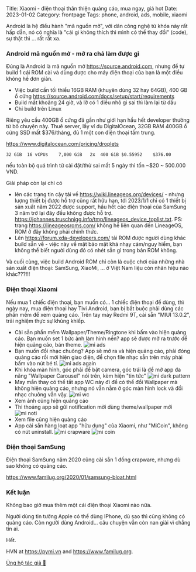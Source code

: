 Title: Xiaomi - điện thoại thân thiện quảng cáo, mua ngay, giá hot
Date: 2023-01-02
Category: frontpage
Tags: phone, android, ads, mobile, xiaomi

Android là hệ điều hành "mã nguồn mở", với dân công nghệ từ khóa này rất hấp dẫn, nó có nghĩa là "cái gì không thích thì mình có thể thay đổi" (code), sự thật thì ... rất rất xa.

### Android mã nguồn mở - mở ra chả làm được gì
Đúng là Android là mã nguồn mở <https://source.android.com>, nhưng để tự build 1 cái ROM cài và dùng được cho máy điện thoại của bạn là một điều không hề đơn giản.

- Việc build cần tối thiểu 16GB RAM (khuyên dùng 32 hay 64GB), 400 GB ổ cứng <https://source.android.com/docs/setup/start/requirements>
- Build mất khoảng 24 giờ, và lỡ có 1 điều nhỏ gì sai thì làm lại từ đầu
- Chỉ build trên Linux

Riêng yêu cầu 400GB ổ cứng đã gần như giới hạn hầu hết developer thường từ bỏ chuyện này. Thuê server, lấy ví dụ DigitalOcean, 32GB RAM 400GB ổ cứng SSD mất $376/tháng, đủ 1 một con điện thoại tầm trung.

<https://www.digitalocean.com/pricing/droplets>
```
32 GiB	16 vCPUs	7,000 GiB	2x	400 GiB	$0.55952	$376.00
```
nếu toàn bộ quá trình từ cài đặt/thử sai mất 5 ngày thì tốn ~$20 ~ 500.000 VND.

Giải pháp còn lại chỉ có

- lên các trang tin cậy tải về <https://wiki.lineageos.org/devices/> - nhưng lượng thiết bị được hỗ trợ cũng rất hữu hạn, tới 2023/1/1 chỉ có 1 thiết bị sản xuất năm 2022 được support, hầu hết các điện thoại của SamSung 3 năm trở lại đây đều không được hỗ trợ. <https://johannes.truschnigg.info/tmp/lineageos_device_toplist.txt>. PS: trang https://lineageosroms.com/ không hề liên quan đến LineageOS, ROM ở đây không phải chính thức.
- Lên <https://forum.xda-developers.com/> tải ROM được người dùng khác build sẵn về - việc này về mặt bảo mật khá nhạy cảm/nguy hiểm, bạn không thể biết người dùng đó có nhét sẵn gì trong bản ROM không.

Và cuối cùng, việc build Android ROM chỉ còn là cuộc chơi của những nhà sản xuất điện thoại: SamSung, XiaoMi, ... ở Việt Nam liệu còn nhãn hiệu nào khác???!!!

### Điện thoại Xiaomi
Nếu mua 1 chiếc điện thoại, bạn muốn có... 1 chiếc điện thoại để dùng, thì ngày nay, mua điện thoại hay Tivi Android, bạn bị bắt buộc phải dùng các phần mềm để xem quảng cáo. Trên tay máy Redmi 9T, cài sẵn "MIUI 13.0.2", trải nghiệm thực sự khủng khiếp.

- Cài sẵn phần mềm Wallpaper/Theme/Ringtone khi bấm vào hiện quảng cáo. Bạn muốn set 1 bức ảnh làm hình nền? app sẽ được mở ra trước để hiện quảng cáo, bán theme.
![mi ads]({static}/images/miads.jpeg)
- Bạn muốn đổi nhạc chuông? App sẽ mở ra và hiện quảng cáo, phải đóng quảng cáo rồi mới hiện giao diện, để chọn file nhạc sẵn trên máy phải bấm vào nút bé tí.
![mi ads again]({static}/images/mitune.jpeg)
- Khi khóa màn hình, góc phải để bật camera, góc trái là để mở app đa năng "Wallpaper Carousel" nói trên, kèm hiện "tin tức"
![mi dark pattern]({static}/images/midark.jpeg)
- May mắn thay có thể tắt app WC này đi để có thể đổi Wallpaper mà không hiện quảng cáo, nhưng nó vẫn nằm ở góc màn hình lock và đổi nhạc chuông vẫn vậy.
![mi wc]({static}/images/miwc.jpeg)
- Xem ảnh cũng hiện quảng cáo
- Thi thoảng app sẽ gửi notification mời dùng theme/wallpaper mới
![mi noti]({static}/images/minoti.jpeg)
- Xem file cũng hiện quảng cáo
- App cài sẵn hàng loạt app "hữu dụng" của Xiaomi, như "MiCoin", không có nút uninstall.
![mi crapware]({static}/images/miapp.jpeg)
![mi coin]({static}/images/micoin.jpeg)


### Điện thoại SamSung
Điện thoại SamSung năm 2020 cũng cài sẵn 1 đống crapware, nhưng dù sao không có quảng cáo.

<https://www.familug.org/2020/01/samsung-bloat.html>

### Kết luận
Không bao giờ mua thêm một cái điện thoại Xiaomi nào nữa.

Người dùng tin tưởng Apple có thể dùng IPhone, dù sao thì cũng không có quảng cáo. Còn người dùng Android... câu chuyện vẫn còn nan giải vì chẳng tin ai.

Hết.

HVN at <https://pymi.vn> and <https://www.familug.org>.

[Ủng hộ tác giả 🍺](https://www.familug.org/p/ung-ho.html)
